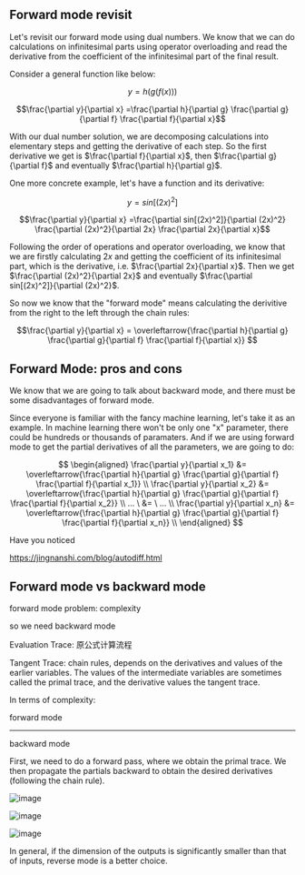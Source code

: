 ## Forward mode revisit

Let's revisit our forward mode using dual numbers. We know that we can do calculations on infinitesimal parts using operator overloading and read the derivative from the coefficient of the infinitesimal part of the final result. 

Consider a general function like below:

$$y = h ( g ( f(x) ) )$$

$$\frac{\partial y}{\partial x} =\frac{\partial h}{\partial g} \frac{\partial g}{\partial f} \frac{\partial f}{\partial x}$$

With our dual number solution, we are decomposing calculations into elementary steps and getting the derivative of each step. So the first derivative we get is $\frac{\partial f}{\partial x}$, then $\frac{\partial g}{\partial f}$ and eventually $\frac{\partial h}{\partial g}$.

One more concrete example, let's have a function and its derivative:

$$y = sin[(2x)^2]$$

$$\frac{\partial y}{\partial x} =\frac{\partial sin[(2x)^2]}{\partial (2x)^2} \frac{\partial (2x)^2}{\partial 2x} \frac{\partial 2x}{\partial x}$$

Following the order of operations and operator overloading, we know that we are firstly calculating $2x$ and getting the coefficient of its infinitesimal part, which is the derivative, i.e. $\frac{\partial 2x}{\partial x}$. Then we get $\frac{\partial (2x)^2}{\partial 2x}$ and eventually $\frac{\partial sin[(2x)^2]}{\partial (2x)^2}$.

So now we know that the "forward mode" means calculating the derivitive from the right to the left through the chain rules:

$$\frac{\partial y}{\partial x} = \overleftarrow{\frac{\partial h}{\partial g} \frac{\partial g}{\partial f} \frac{\partial f}{\partial x}} $$

##  Forward Mode: pros and cons

We know that we are going to talk about backward mode, and there must be some disadvantages of forward mode.

Since everyone is familiar with the fancy machine learning, let's take it as an example. In machine learning there won't be only one "x" parameter, there could be hundreds or thousands of paramaters. And if we are using forward mode to get the partial derivatives of all the parameters, we are going to do:

$$
\begin{aligned}
\frac{\partial y}{\partial x_1} &= \overleftarrow{\frac{\partial h}{\partial g} \frac{\partial g}{\partial f} \frac{\partial f}{\partial x_1}}    \\
\frac{\partial y}{\partial x_2} &= \overleftarrow{\frac{\partial h}{\partial g} \frac{\partial g}{\partial f} \frac{\partial f}{\partial x_2}}    \\
... \ &= \ ...   \\
\frac{\partial y}{\partial x_n} &= \overleftarrow{\frac{\partial h}{\partial g} \frac{\partial g}{\partial f} \frac{\partial f}{\partial x_n}}    \\
\end{aligned}
$$

Have you noticed

https://jingnanshi.com/blog/autodiff.html

## Forward mode vs backward mode


forward mode problem:
complexity

so we need backward mode

Evaluation Trace: 原公式计算流程

Tangent Trace: chain rules, depends on the derivatives and values of the earlier variables. The values of the intermediate variables are sometimes called the primal trace, and the derivative values the tangent trace.


In terms of complexity:

forward mode

-----------

backward mode

First, we need to do a forward pass, where we obtain the primal trace. We then propagate the partials backward to obtain the desired derivatives (following the chain rule).

![image](https://github.com/mincongzhang/AAD/assets/5571030/4a9bb3fa-656a-4266-a7c5-6248457d050e)

![image](https://github.com/mincongzhang/AAD/assets/5571030/55fd41aa-dd89-4392-8660-356870fe8256)

![image](https://github.com/mincongzhang/AAD/assets/5571030/56a0c03b-655a-44bb-b415-9e60826968c2)



In general, if the dimension of the outputs is significantly smaller than that of inputs, reverse mode is a better choice.
